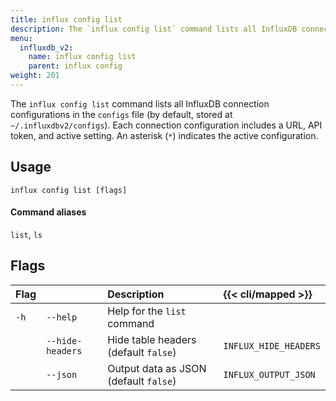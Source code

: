 ```yaml
---
title: influx config list
description: The `influx config list` command lists all InfluxDB connection configurations.
menu:
  influxdb_v2:
    name: influx config list
    parent: influx config
weight: 201
---
```


The `influx config list` command lists all InfluxDB connection configurations in
the `configs` file (by default, stored at `~/.influxdbv2/configs`).
Each connection configuration includes a URL, API token, and active setting.
An asterisk (`*`) indicates the active configuration.

## Usage
```
influx config list [flags]
```

#### Command aliases
`list`, `ls`

## Flags
| Flag |                  | Description                                  | {{< cli/mapped >}}    |
| :--- | :--------------- | :------------------------------------------- | :-------------------- |
| `-h` | `--help`         | Help for the `list` command                  |                       |
|      | `--hide-headers` | Hide table headers (default `false`)         | `INFLUX_HIDE_HEADERS` |
|      | `--json`         | Output data as JSON (default `false`)        | `INFLUX_OUTPUT_JSON`  |
